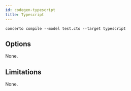 ```yaml
---
id: codegen-typescript
title: Typescript
---
```


```base
concerto compile --model test.cto --target typescript
```

## Options

None.

## Limitations

None.